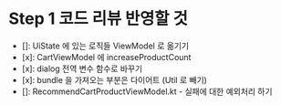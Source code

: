 # Step 1 코드 리뷰 반영할 것

- []: UiState 에 있는 로직들 ViewModel 로 옮기기
- [x]: CartViewModel 에 increaseProductCount
- [x]: dialog 전역 변수 함수로 바꾸기
- [x]: bundle 을 가져오는 부분은 다이어트 (Util 로 빼기)
- []: RecommendCartProductViewModel.kt - 실패에 대한 예외처리 하기